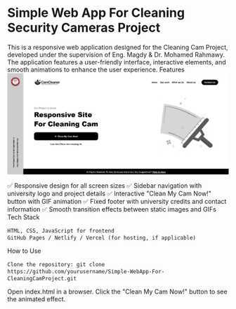 # Simple Web App For Cleaning Security Cameras Project
This is a responsive web application designed for the Cleaning Cam Project, developed under the supervision of Eng. Magdy & Dr. Mohamed Rahmawy. The application features a user-friendly interface, interactive elements, and smooth animations to enhance the user experience.
Features  
![Screen Shot](Assets/ScreenShot.png)


✅ Responsive design for all screen sizes
✅ Sidebar navigation with university logo and project details
✅ Interactive "Clean My Cam Now!" button with GIF animation
✅ Fixed footer with university credits and contact information
✅ Smooth transition effects between static images and GIFs
Tech Stack

    HTML, CSS, JavaScript for frontend
    GitHub Pages / Netlify / Vercel (for hosting, if applicable)

How to Use    

    Clone the repository: git clone https://github.com/yourusername/Simple-WebApp-For-CleaningCamProject.git

Open index.html in a browser.
Click the "Clean My Cam Now!" button to see the animated effect.
